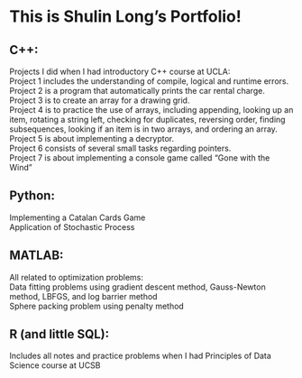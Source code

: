 # This is Shulin Long’s Portfolio! 
## C++: 
 Projects I did when I had introductory C++ course at UCLA:  
 Project 1 includes the understanding of compile, logical and runtime errors.  
 Project 2 is a program that automatically prints the car rental charge.  
 Project 3 is to create an array for a drawing grid.  
 Project 4 is to practice the use of arrays, including appending, looking up an item, rotating a string left, checking for duplicates, reversing order, finding subsequences, looking if an item is in two arrays, and ordering an array.  
 Project 5 is about implementing a decryptor.  
 Project 6 consists of several small tasks regarding pointers.  
 Project 7 is about implementing a console game called “Gone with the Wind”  
## Python:
 Implementing a Catalan Cards Game  
 Application of Stochastic Process  
## MATLAB: 
 All related to optimization problems:  
 Data fitting problems using gradient descent method, Gauss-Newton method, LBFGS, and log barrier method  
 Sphere packing problem using penalty method  
## R (and little SQL): 
 Includes all notes and practice problems when I had Principles of Data Science course at UCSB
